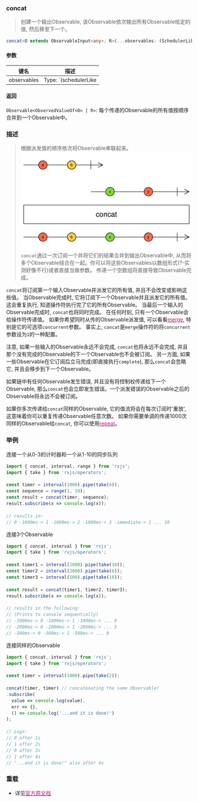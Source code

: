 ### concat <icon badge type='function'/> 
> 创建一个输出Observable, 该Observable依次输出所有Observable给定的值, 然后移至下一个。
```ts
concat<O extends ObservableInput<any>, R>(...observables: (SchedulerLike | O)[]): Observable<ObservedValueOf<O> | R>
```

#### 参数

| 键名 | 描述 |
| --- | --- |
| observables | Type: `(schedulerLike | 0)[]`

#### 返回
`Observable<ObservedValueOf<O> | R>`: 每个传递的Observable的所有值按顺序合并到一个Observable中。

### 描述
> 根据派发值的顺序依次将Observable串联起来。
![An image](../images/concat.png)
`concat`通过一次订阅一个并将它们的结果合并到输出Observable中, 从而将多个Observable结合在一起。你可以将这些Observables以数组形式(?-实测好像不行)或者直接当做参数。 传递一个空数组将直接导致Observable完成。

`concat`将订阅第一个输入Observable并派发它的所有值, 并且不会改变或影响这些值。 当Observable完成时, 它将订阅下一个Observable并且派发它的所有值。 这会重复执行, 知道操作符执行完了它的所有Observable。 当最后一个输入的Observable完成时, `concat`也将同时完成。 在任何时刻, 只有一个Observable会给操作符传递值。 如果你希望同时从传的Observable派发值, 可以看看[<font color=#B7178C>merge</font>](/doc/reference/index/merge.html), 特别是它的可选项`concurrent`参数。 事实上, `concat`是`merge`操作符的将`concurrent`参数设为`1`的一种配置。

注意, 如果一些输入的Observable永远不会完成, `concat`也将永远不会完成, 并且那个没有完成的Observable的下一个Observable也不会被订阅。 另一方面, 如果一些Observable在它订阅后立马完成(即直接执行`complete`), 那么`concat`会忽略它, 并且会移步到下一个Observable。

如果链中有任何Observable发生错误, 并且没有将控制权传递给下一个Observable, 那么`concat`也会立即发生错误。一个派发错误的Observable之后的Observable将永远不会被订阅。

如果你多次传递给`concat`同样的Observable, 它的值流将会在每次订阅时'重放', 这意味着你可以重复传递Observable任意次数。 如果你需要单调的传递1000次同样的Observable给`concat`, 你可以使用[<font color=#B7178C>repeat</font>](/doc/reference/index/repeat.html)。

### 举例
连接一个从0-3的计时器和一个从1-10的同步队列
```ts
import { concat, interval, range } from 'rxjs';
import { take } from 'rxjs/operators';

const timer = interval(1000).pipe(take(4));
const sequence = range(1, 10);
const result = concat(timer, sequence);
result.subscribe(x => console.log(x));

// results in:
// 0 -1000ms-> 1 -1000ms-> 2 -1000ms-> 3 -immediate-> 1 ... 10
```
连接3个Observable
```ts
import { concat, interval } from 'rxjs';
import { take } from 'rxjs/operators';

const timer1 = interval(1000).pipe(take(10));
const timer2 = interval(2000).pipe(take(6));
const timer3 = interval(500).pipe(take(10));

const result = concat(timer1, timer2, timer3);
result.subscribe(x => console.log(x));

// results in the following:
// (Prints to console sequentially)
// -1000ms-> 0 -1000ms-> 1 -1000ms-> ... 9
// -2000ms-> 0 -2000ms-> 1 -2000ms-> ... 5
// -500ms-> 0 -500ms-> 1 -500ms-> ... 9
```
连接同样的Observable
```ts
import { concat, interval } from 'rxjs';
import { take } from 'rxjs/operators';

const timer = interval(1000).pipe(take(2));

concat(timer, timer) // concatenating the same Observable!
.subscribe(
  value => console.log(value),
  err => {},
  () => console.log('...and it is done!')
);

// Logs:
// 0 after 1s
// 1 after 2s
// 0 after 3s
// 1 after 4s
// "...and it is done!" also after 4s
```
### 重载
* 详见[<font color=#B7178C>官方原文档</font>](https://rxjs-dev.firebaseapp.com/api/index/function/concat#concatenate-the-same-observable-to-repeat-it)